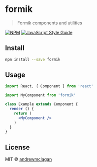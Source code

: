# formik

> Formik components and utilities

[![NPM](https://img.shields.io/npm/v/formik.svg)](https://www.npmjs.com/package/formik) [![JavaScript Style Guide](https://img.shields.io/badge/code_style-standard-brightgreen.svg)](https://standardjs.com)

## Install

```bash
npm install --save formik
```

## Usage

```jsx
import React, { Component } from 'react'

import MyComponent from 'formik'

class Example extends Component {
  render () {
    return (
      <MyComponent />
    )
  }
}
```

## License

MIT © [andrewmclagan](https://github.com/andrewmclagan)
